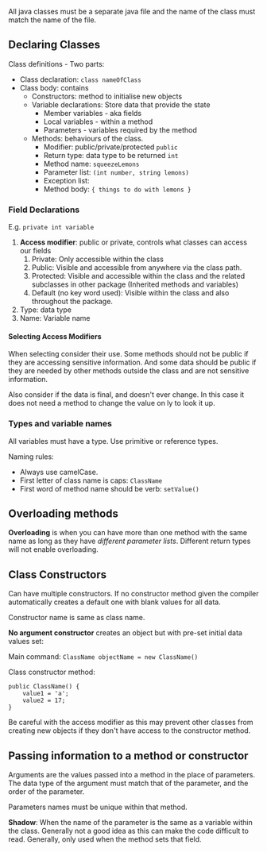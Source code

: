 All java classes must be a separate java file and the name of the class must match the name of the file.

## Declaring Classes
Class definitions - Two parts:
- Class declaration: `class nameOfClass`
- Class body: contains
	- Constructors: method to initialise new objects
	- Variable declarations: Store data that provide the state
		- Member variables - aka fields
		- Local variables - within a method
		- Parameters - variables required by the method
	- Methods: behaviours of the class.
		- Modifier: public/private/protected `public`
		- Return type: data type to be returned `int`
		- Method name: `squeezeLemons`
		- Parameter list: `(int number, string lemons)`
		- Exception list: 
		- Method body: `{ things to do with lemons }`

### Field Declarations
E.g. `private int variable`
1. **Access modifier**: public or private, controls what classes can access our fields
	1. Private: Only accessible within the class
	2. Public: Visible and accessible from anywhere via the class path.
	3. Protected: Visible and accessible within the class and the related subclasses in other package (Inherited methods and variables)
	4. Default (no key word used): Visible within the class and also throughout the package.
2. Type: data type
3. Name: Variable name

#### Selecting Access Modifiers
When selecting consider their use. Some methods should not be public if they are accessing sensitive information. And some data should be public if they are needed by other methods outside the class and are not sensitive information. 

Also consider if the data is final, and doesn't ever change. In this case it does not need a method to change the value on ly to look it up.

### Types and variable names
All variables must have a type. Use primitive or reference types.

Naming rules:
- Always use camelCase.
- First letter of class name is caps: `ClassName`
- First word of method name should be verb: `setValue()`


## Overloading methods
**Overloading** is when you can have more than one method with the same name as long as they have *different parameter lists*. Different return types will not enable overloading.

## Class Constructors
Can have multiple constructors. If no constructor method given the compiler automatically creates a default one with blank values for all data.

Constructor name is same as class name.

**No argument constructor** creates an object but with pre-set  initial data values set:

Main command:
`ClassName objectName = new ClassName()`

Class constructor method:
```
public ClassName() {
	value1 = 'a';
	value2 = 17;
}
```

Be careful with the access modifier as this may prevent other classes from creating new objects if they don't have access to the constructor method.


## Passing information to a method or constructor

Arguments are the values passed into a method in the place of parameters. The data type of the argument must match that of the parameter, and the order of the parameter.

Parameters names must be unique within that method.

**Shadow**: When the name of the parameter is the same as a variable within the class. Generally not a good idea as this can make the code difficult to read. Generally, only used when the method sets that field.

